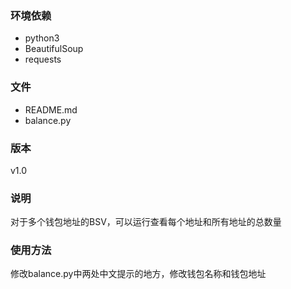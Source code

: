 ### 环境依赖
- python3
- BeautifulSoup
- requests

### 文件
- README.md
- balance.py

### 版本
v1.0

### 说明
对于多个钱包地址的BSV，可以运行查看每个地址和所有地址的总数量

### 使用方法
修改balance.py中两处中文提示的地方，修改钱包名称和钱包地址
